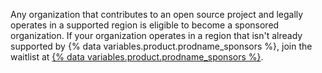 Any organization that contributes to an open source project and legally operates in a supported region is eligible to become a sponsored organization. If your organization operates in a region that isn't already supported by {% data variables.product.prodname_sponsors %}, join the waitlist at [{% data variables.product.prodname_sponsors %}](https://github.com/sponsors).
